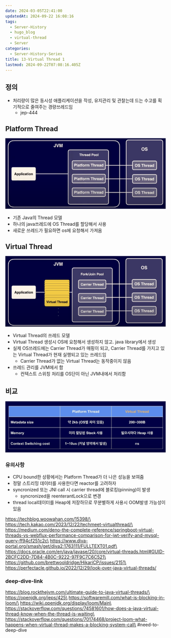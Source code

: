 ```yaml
---
date: 2024-03-05T22:41:00
updatedAt: 2024-09-22 16:08:16
tags:
  - Server-History
  - hugo_blog
  - virtual-thread
  - Server
categories:
  - Server-History-Series
title: 13-Virtual Thread 1
lastmod: 2024-09-22T07:08:16.405Z
---
```

## 정의

* 처리량이 많은 동시성 애플리케이션을 작성, 유지관리 및 관찰는데 드는 수고를 획기적으로 줄여주는 경량쓰레드임
  * jep-444

## Platform Thread

![Pasted image 20231223233300](/image/real-resource-image/Pasted%20image%2020231223233300.png)

* 기존 Java의 Thread 모델
* 하나의 java쓰레드에 OS Thread를 할당해서 사용
* 새로운 쓰레드가 필요하면 os에 요청해서 가져옴

## Virtual Thread

![Pasted image 20231223233244](/image/real-resource-image/Pasted%20image%2020231223233244.png)

* Virtual Thread의 쓰레드 모델
* Virtual Thread 생성시 OS에 요청해서 생성하지 않고. java library에서 생성
* 실제 OS쓰레드에는 Carrier Thread가 매핑이 되고, Carrier Thread를 가지고 있는  Virtual Thread가 현재 실행되고 있는 쓰레드임
  * Carrier Thread가 없는 Virtual Thread는 동작중이지 않음
* 쓰레드 관리를 JVM에서 함
  * 컨텍스트 스위칭 처리를 OS단이 아닌 JVM내에서 처리함

## 비교

![Pasted image 20231223233119](/image/real-resource-image/Pasted%20image%2020231223233119.png)

### 유의사항

* CPU bound한 상황에서는 Platform Thread가 더 나은 성능을 보여줌
* 정말 스트리밍 데이터를 사용한다면 reactor를 고려하자
* syncronized 또는 JNI call 시  carrier thread에 블로킹(pinning)이 발생
  * syncronized을 reenterantLock으로 변경
* thread local데이터를 Heap에 저장하므로 무분별하게 사용시 OOM발생 가능성이 있음

https://techblog.woowahan.com/15398/\
https://tech.kakao.com/2023/12/22/techmeet-virtualthread/\
https://medium.com/deno-the-complete-reference/springboot-virtual-threads-vs-webflux-performance-comparison-for-jwt-verify-and-mysql-query-ff94cf251c2c\
https://www.diva-portal.org/smash/get/diva2:1763111/FULLTEXT01.pdf\
https://docs.oracle.com/en/java/javase/20/core/virtual-threads.html#GUID-2BCFC2DD-7D84-4B0C-9222-97F9C7C6C521\
https://github.com/brettwooldridge/HikariCP/issues/2151\
https://perfectacle.github.io/2022/12/29/look-over-java-virtual-threads/

### deep-dive-link

https://blog.rockthejvm.com/ultimate-guide-to-java-virtual-threads/\
https://openjdk.org/jeps/425\
https://softwaremill.com/what-is-blocking-in-loom/\
https://wiki.openjdk.org/display/loom/Main\
https://stackoverflow.com/questions/74581601/how-does-a-java-virtual-thread-know-when-the-thread-is-waiting\
https://stackoverflow.com/questions/70174468/project-loom-what-happens-when-virtual-thread-makes-a-blocking-system-call\
\#need-to-deep-dive
